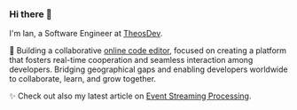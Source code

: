### Hi there 👋

I'm Ian, a Software Engineer at [TheosDev](https://theosdev.vercel.app/).

🚀 Building a collaborative [online code editor](https://codeeditorz.vercel.app/), focused on creating a platform that fosters real-time cooperation and seamless interaction among developers. Bridging geographical gaps and enabling developers worldwide to collaborate, learn, and grow together. 

✨ Check out also my latest article on [Event Streaming Processing](https://theosdev.vercel.app/blog/Event-streaming-processing).

<!-- ![Ian.C](./assets/githubBanner.png)

[![LinkedIn Badge](https://img.shields.io/badge/LinkedIn-Profile-informational?style=flat&logo=linkedin&logoColor=white&color=0D76A8)](https://www.linkedin.com/in/ian-chege/)

Welcome to my GitHub profile! 👋

I'm Ian, a software engineer doing majorly Frontend Development. I focus on enhancing the user's experience and strive to make it impressive once I have a good understanding of what the user really goes through when they walk through the streets of an app.

## 📌 Pinned Repositories

<br>

<a href="https://github.com/Ian-Chege/journal-mood">
  <img align="center" style="margin:0.5rem" src="https://github-readme-stats.vercel.app/api/pin/?username=Ian-Chege&repo=journal-mood&title_color=ffffff&text_color=c9cacc&icon_color=4AB197&bg_color=1A2B34" />
</a>

<br>

<a href="https://github.com/Ian-Chege/fe-interview-ztm">
  <img align="center" style="margin:0.5rem" src="https://github-readme-stats.vercel.app/api/pin/?username=Ian-Chege&repo=fe-interview-ztm&title_color=ffffff&text_color=c9cacc&icon_color=4AB197&bg_color=1A2B34" />
</a>

<br>

<a href="https://github.com/Ian-Chege/uchat-fork">
  <img align="center" style="margin:0.5rem" src="https://github-readme-stats.vercel.app/api/pin/?username=Ian-Chege&repo=uchat-fork&title_color=ffffff&text_color=c9cacc&icon_color=4AB197&bg_color=1A2B34" />
</a>

<br>
<br>

## &#x1f4c8; GitHub Stats

<br>

<a href="https://github.com/Ian-Chege">
  <img align="center" style="margin:0.5rem" src="https://github-readme-stats.vercel.app/api/top-langs/?username=Ian-Chege&count_private=false&hide=html,css&title_color=ffffff&text_color=c9cacc&icon_color=4AB197&bg_color=1A2B34" />
</a>

<br>
<br>

## 🎯 Skills

![](https://img.shields.io/badge/Code-JavaScript-informational?style=flat&logo=JavaScript&logoColor=white&color=4AB197)
![](https://img.shields.io/badge/Code-TypeScript-informational?style=flat&logo=TypeScript&logoColor=white&color=4AB197)
![](https://img.shields.io/badge/Code-React-informational?style=flat&logo=react&logoColor=white&color=4AB197)
![](https://img.shields.io/badge/Code-Redux-informational?style=flat&logo=Redux&logoColor=white&color=4AB197)
![](https://img.shields.io/badge/Framework-Next.js-informational?style=flat&logo=Next.js&logoColor=white&color=000000)
![](https://img.shields.io/badge/Platform-Firebase-informational?style=flat&logo=Firebase&logoColor=white&color=FFCA28)
<br>

![](https://img.shields.io/badge/Style-CSS-informational?style=flat&logo=css3&logoColor=white&color=4AB197)
![](https://img.shields.io/badge/Style-Tailwind-informational?style=flat&logo=Tailwind-CSS&logoColor=white&color=4AB197)
![](https://img.shields.io/badge/Style-Sass-informational?style=flat&logo=Sass&logoColor=white&color=4AB197)

![](https://img.shields.io/badge/Test-Vitest-informational?style=flat&logo=Vitest&logoColor=white&color=4AB197) -->
